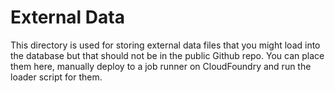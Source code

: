 # External Data

This directory is used for storing external data files that you might
load into the database but that should not be in the public Github
repo. You can place them here, manually deploy to a job runner on
CloudFoundry and run the loader script for them.

